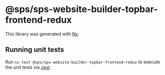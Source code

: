 # @sps/sps-website-builder-topbar-frontend-redux

This library was generated with [Nx](https://nx.dev).

## Running unit tests

Run `nx test @sps/sps-website-builder-topbar-frontend-redux` to execute the unit tests via [Jest](https://jestjs.io).
